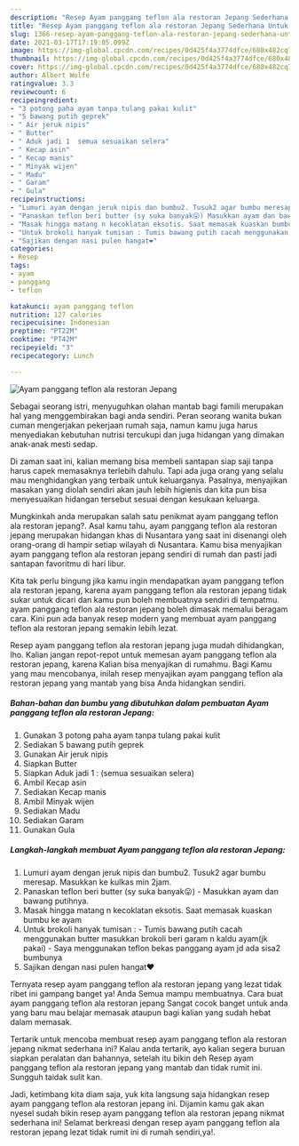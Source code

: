 ```yaml
---
description: "Resep Ayam panggang teflon ala restoran Jepang Sederhana Untuk Jualan"
title: "Resep Ayam panggang teflon ala restoran Jepang Sederhana Untuk Jualan"
slug: 1366-resep-ayam-panggang-teflon-ala-restoran-jepang-sederhana-untuk-jualan
date: 2021-03-17T17:19:05.099Z
image: https://img-global.cpcdn.com/recipes/0d425f4a3774dfce/680x482cq70/ayam-panggang-teflon-ala-restoran-jepang-foto-resep-utama.jpg
thumbnail: https://img-global.cpcdn.com/recipes/0d425f4a3774dfce/680x482cq70/ayam-panggang-teflon-ala-restoran-jepang-foto-resep-utama.jpg
cover: https://img-global.cpcdn.com/recipes/0d425f4a3774dfce/680x482cq70/ayam-panggang-teflon-ala-restoran-jepang-foto-resep-utama.jpg
author: Albert Wolfe
ratingvalue: 3.3
reviewcount: 6
recipeingredient:
- "3 potong paha ayam tanpa tulang pakai kulit"
- "5 bawang putih geprek"
- " Air jeruk nipis"
- " Butter"
- " Aduk jadi 1  semua sesuaikan selera"
- " Kecap asin"
- " Kecap manis"
- " Minyak wijen"
- " Madu"
- " Garam"
- " Gula"
recipeinstructions:
- "Lumuri ayam dengan jeruk nipis dan bumbu2. Tusuk2 agar bumbu meresap. Masukkan ke kulkas min 2jam."
- "Panaskan teflon beri butter (sy suka banyak😛) Masukkan ayam dan bawang putihnya."
- "Masak hingga matang n kecoklatan eksotis. Saat memasak kuaskan bumbu ke ayam"
- "Untuk brokoli hanyak tumisan : Tumis bawang putih cacah menggunakan butter masukkan brokoli beri garam n kaldu ayam(jk pakai)  Saya menggunakan teflon bekas panggang ayam jd ada sisa2 bumbunya"
- "Sajikan dengan nasi pulen hangat❤"
categories:
- Resep
tags:
- ayam
- panggang
- teflon

katakunci: ayam panggang teflon 
nutrition: 127 calories
recipecuisine: Indonesian
preptime: "PT22M"
cooktime: "PT42M"
recipeyield: "3"
recipecategory: Lunch

---
```



![Ayam panggang teflon ala restoran Jepang](https://img-global.cpcdn.com/recipes/0d425f4a3774dfce/680x482cq70/ayam-panggang-teflon-ala-restoran-jepang-foto-resep-utama.jpg)

Sebagai seorang istri, menyuguhkan olahan mantab bagi famili merupakan hal yang menggembirakan bagi anda sendiri. Peran seorang  wanita bukan cuman mengerjakan pekerjaan rumah saja, namun kamu juga harus menyediakan kebutuhan nutrisi tercukupi dan juga hidangan yang dimakan anak-anak mesti sedap.

Di zaman  saat ini, kalian memang bisa membeli santapan siap saji tanpa harus capek memasaknya terlebih dahulu. Tapi ada juga orang yang selalu mau menghidangkan yang terbaik untuk keluarganya. Pasalnya, menyajikan masakan yang diolah sendiri akan jauh lebih higienis dan kita pun bisa menyesuaikan hidangan tersebut sesuai dengan kesukaan keluarga. 



Mungkinkah anda merupakan salah satu penikmat ayam panggang teflon ala restoran jepang?. Asal kamu tahu, ayam panggang teflon ala restoran jepang merupakan hidangan khas di Nusantara yang saat ini disenangi oleh orang-orang di hampir setiap wilayah di Nusantara. Kamu bisa menyajikan ayam panggang teflon ala restoran jepang sendiri di rumah dan pasti jadi santapan favoritmu di hari libur.

Kita tak perlu bingung jika kamu ingin mendapatkan ayam panggang teflon ala restoran jepang, karena ayam panggang teflon ala restoran jepang tidak sukar untuk dicari dan kamu pun boleh membuatnya sendiri di tempatmu. ayam panggang teflon ala restoran jepang boleh dimasak memalui beragam cara. Kini pun ada banyak resep modern yang membuat ayam panggang teflon ala restoran jepang semakin lebih lezat.

Resep ayam panggang teflon ala restoran jepang juga mudah dihidangkan, lho. Kalian jangan repot-repot untuk memesan ayam panggang teflon ala restoran jepang, karena Kalian bisa menyajikan di rumahmu. Bagi Kamu yang mau mencobanya, inilah resep menyajikan ayam panggang teflon ala restoran jepang yang mantab yang bisa Anda hidangkan sendiri.

<!--inarticleads1-->

##### Bahan-bahan dan bumbu yang dibutuhkan dalam pembuatan Ayam panggang teflon ala restoran Jepang:

1. Gunakan 3 potong paha ayam tanpa tulang pakai kulit
1. Sediakan 5 bawang putih geprek
1. Gunakan  Air jeruk nipis
1. Siapkan  Butter
1. Siapkan  Aduk jadi 1 : (semua sesuaikan selera)
1. Ambil  Kecap asin
1. Sediakan  Kecap manis
1. Ambil  Minyak wijen
1. Sediakan  Madu
1. Sediakan  Garam
1. Gunakan  Gula




<!--inarticleads2-->

##### Langkah-langkah membuat Ayam panggang teflon ala restoran Jepang:

1. Lumuri ayam dengan jeruk nipis dan bumbu2. Tusuk2 agar bumbu meresap. Masukkan ke kulkas min 2jam.
1. Panaskan teflon beri butter (sy suka banyak😛) - Masukkan ayam dan bawang putihnya.
1. Masak hingga matang n kecoklatan eksotis. Saat memasak kuaskan bumbu ke ayam
1. Untuk brokoli hanyak tumisan : - Tumis bawang putih cacah menggunakan butter masukkan brokoli beri garam n kaldu ayam(jk pakai)  - Saya menggunakan teflon bekas panggang ayam jd ada sisa2 bumbunya
1. Sajikan dengan nasi pulen hangat❤




Ternyata resep ayam panggang teflon ala restoran jepang yang lezat tidak ribet ini gampang banget ya! Anda Semua mampu membuatnya. Cara buat ayam panggang teflon ala restoran jepang Sangat cocok banget untuk anda yang baru mau belajar memasak ataupun bagi kalian yang sudah hebat dalam memasak.

Tertarik untuk mencoba membuat resep ayam panggang teflon ala restoran jepang nikmat sederhana ini? Kalau anda tertarik, ayo kalian segera buruan siapkan peralatan dan bahannya, setelah itu bikin deh Resep ayam panggang teflon ala restoran jepang yang mantab dan tidak rumit ini. Sungguh taidak sulit kan. 

Jadi, ketimbang kita diam saja, yuk kita langsung saja hidangkan resep ayam panggang teflon ala restoran jepang ini. Dijamin kamu gak akan nyesel sudah bikin resep ayam panggang teflon ala restoran jepang nikmat sederhana ini! Selamat berkreasi dengan resep ayam panggang teflon ala restoran jepang lezat tidak rumit ini di rumah sendiri,ya!.

